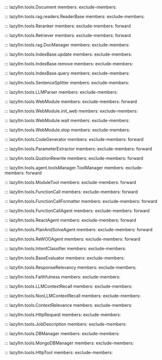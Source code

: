 ::: lazyllm.tools.Document
    members:
    exclude-members:

::: lazyllm.tools.rag.readers.ReaderBase
    members:
	exclude-members:

::: lazyllm.tools.Reranker
    members:
    exclude-members: forward

::: lazyllm.tools.Retriever
    members:
    exclude-members: forward

::: lazyllm.tools.rag.DocManager
    members:
	exclude-members:

::: lazyllm.tools.IndexBase.update
    members:
	exclude-members:

::: lazyllm.tools.IndexBase.remove
    members:
	exclude-members:

::: lazyllm.tools.IndexBase.query
    members:
	exclude-members:

::: lazyllm.tools.SentenceSplitter
    members:
    exclude-members:

::: lazyllm.tools.LLMParser
    members:
    exclude-members:

::: lazyllm.tools.WebModule
    members:
    exclude-members: forward

::: lazyllm.tools.WebModule.init_web
    members:
    exclude-members: 

::: lazyllm.tools.WebModule.wait
    members:
    exclude-members: 

::: lazyllm.tools.WebModule.stop
    members:
    exclude-members: 

::: lazyllm.tools.CodeGenerator
    members: 
    exclude-members: forward

::: lazyllm.tools.ParameterExtractor
    members: 
    exclude-members: forward

::: lazyllm.tools.QustionRewrite
    members: 
    exclude-members: forward

::: lazyllm.tools.agent.toolsManager.ToolManager
    members: 
    exclude-members: forward

::: lazyllm.tools.ModuleTool
    members: 
    exclude-members: forward

::: lazyllm.tools.FunctionCall
    members: 
    exclude-members: forward

::: lazyllm.tools.FunctionCallFormatter
    members: 
    exclude-members: forward

::: lazyllm.tools.FunctionCallAgent
    members: 
    exclude-members: forward

::: lazyllm.tools.ReactAgent
    members: 
    exclude-members: forward

::: lazyllm.tools.PlanAndSolveAgent
    members: 
    exclude-members: forward

::: lazyllm.tools.ReWOOAgent
    members: 
    exclude-members: forward

::: lazyllm.tools.IntentClassifier
    members: 
    exclude-members:

::: lazyllm.tools.BaseEvaluator
    members: 
    exclude-members:

::: lazyllm.tools.ResponseRelevancy
    members: 
    exclude-members:    

::: lazyllm.tools.Faithfulness
    members: 
    exclude-members: 

::: lazyllm.tools.LLMContextRecall
    members: 
    exclude-members: 

::: lazyllm.tools.NonLLMContextRecall
    members: 
    exclude-members:

::: lazyllm.tools.ContextRelevance
    members: 
    exclude-members:

::: lazyllm.tools.HttpRequest
    members: 
    exclude-members:

::: lazyllm.tools.JobDescription
    members: 
    exclude-members:

::: lazyllm.tools.DBManager
    members: 
    exclude-members:

::: lazyllm.tools.MongoDBManager
    members: 
    exclude-members:

::: lazyllm.tools.HttpTool
    members: 
    exclude-members: